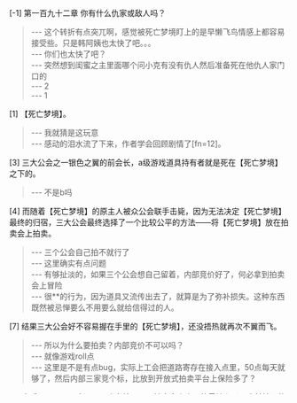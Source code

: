 
[-1] 第一百九十二章 你有什么仇家或敌人吗？
>--- 这个转折有点突兀啊，感觉被死亡梦境盯上的是早懒飞鸟情感上都容易接受些。只是韩阿姨也太快了吧。。。<br>
>--- 你们也太快了吧？<br>
>--- 突然想到闺蜜之主里面哪个问小克有没有仇人然后准备死在他仇人家门口的<br>
>--- 2<br>
>--- 1<br>

[1] 【死亡梦境】。
>--- 我就猜是这玩意<br>
>--- 感动的泪水流了下来，作者学会回顾剧情了[fn=12]。<br>

[3] 三大公会之一银色之翼的前会长，a级游戏道具持有者就是死在【死亡梦境】之下的。
>--- 不是b吗<br>

[4] 而随着【死亡梦境】的原主人被众公会联手击毙，因为无法决定【死亡梦境】最终的归宿，三大公会最终选择了一个比较公平的方法——将【死亡梦境】放在拍卖会上拍卖。
>--- 三个公会自己拍不就行了<br>
>--- 这里确实有点问题<br>
>--- 有够扯淡的，如果三个公会想自己留着，内部竞价好了，何必拿到拍卖会上冒险<br>
>--- 很**的行为，因为道具又流传出去了，就算是为了弥补损失。这种东西既然被忌惮要么不用要么就给信得过的人。<br>

[7] 结果三大公会好不容易握在手里的【死亡梦境】，还没捂热就再次不翼而飞。
>--- 所以为什么要拍卖？内部竞价不可以吗？<br>
>--- 就像游戏roll点<br>
>--- 这里是不是有点bug，实际上工会把道路寄存在接入点里，50点每天就够了，然后内部三家竞个标，比放到开放式拍卖平台上保险多了？<br>

[8] 之后几个月，玩家圈里一直在搜寻那个拍卖会上出现的墨镜和【死亡梦境】的下落。然而这二者就像是人家蒸发了一样。
>--- 人间蒸发<br>

[10] 而且这一次的遇害者更多，只不过不再局限于玩家群体，反而大部分都是普通人。
>--- 如果！注意是如果是我有能力的话，我会把那个女的找出来鲨掉，我虽然不是圣母，但是这种散播给普通人的行为已经威胁到我周围的亲戚或者我在乎的人了，从一个圈子里带到另一个圈子里就像是物种入侵，造成的破坏是灾难性的，而且是无规则破坏。<br>

[11] 同时遇害者遍布全国各地，彼此之间几乎没有任何联系，论坛上每天都有不少帖子在跟进这件事情。
>--- 那掌控死亡之梦的肯定是中国人了<br>

[12] 好消息是随着三大公会的调查，“凶手”被陆续找到，坏消息是大家发现这些“凶手”都是普通人，他们手中的【死亡梦境】是在一个叫做无风险杀人愿望的网店里买到的。
>--- 跟那墙差不多的设定吧，杀人越多吸收负面情绪恢复自己<br>
>--- 哈哈邪道设定<br>

[17] 其中大家最关心的两个问题有三个，一是那个名叫无风险杀人愿望的网店背后的主人究竟是谁，还有一个是为什么现在会有这么多一次性的【死亡梦境】出现，无风险杀人愿望网店是怎么做到的？而第三个问题，也是绝大多数玩家最关心的问题。
>--- 国家不管？<br>
>--- 这章有水了一般的字数<br>
>--- 看拍卖会剧情，有道具或者能力能复制道具，复制的道具可能有时限或者次数限制。<br>
>--- 几个？<br>
>--- 多写了两个<br>
>--- 这数学到底是谁教的啊<br>
>--- 那不成了！有骇客技能找ip，然后拿东西毕业<br>
>--- 最关心的两个问题有三个……[fn=11]<br>

[20] 而现在【死亡梦境】有泛滥的趋势，虽然无风险杀人愿望网站已经消失，但是谁也不知道它之前究竟卖出去了多少份【死亡梦境】，有多少已经使用，又剩下多少，也不知道它是否还会再出现，自然也就没法保证自己不会在日后中招。
>--- 所以这个女的最后千万不要是跟主角是朋友，如果是我，哪怕交情再好，没有合适的理由，把道具散播出去的行为已经威胁到这世界上的所有人了，我在乎的人虽然对比世界上所有人来说微不足道，但是散播出去的基数大了，总归有概率碰到不讲道理的疯子，所以散播出去的罪魁祸首遇见了绝对要碎尸万段<br>
>--- 日后中招[fn=18]<br>

[23] 【死亡梦境】的本体是一根黑色的羽毛，将羽毛和写有目标姓名的纸条点燃得到灰烬，之后再将灰烬投入水中就算完成了第一部分的准备工作，随后要做的就是让目标看到之前韩璐收到的那张照片。
>--- 噩梦神？<br>
>--- 最主要是，这个世界上是有重名的...<br>
>--- 一根羽毛？点燃？这句话的描述是羽毛也烧成灰了还是羽毛没事啊？<br>

[27] “是，你可以这么理解，其实想印证这一点倒并不是太困难。”张恒知道单凭这么说想让韩璐意识到问题的严重性恐怕不太现实，于是直接道，“你有什么仇家或是敌人吗？”
>--- 这么大公司老总不能问问警察局了解一下最近飙升的睡梦死亡事件<br>
>--- 第一件事不是应该追踪发短信的号码吗？<br>

[30] “那让我们缩小一下范围，恨你恨到想要杀了你的人呢？”
>--- 没这么复杂吧，看看短信谁发的不就行了<br>

[34] “后来发生了什么？”张恒问道。
>--- 后来读者们一直没合眼 直到猝死在了屏幕前 小呆昭也没找出解决办法<br>
>--- 后来月票和推荐票一起在死亡梦境里被撕了[fn=31]<br>
>--- 我也想知道后来发生了什么<br>
>--- 还是多想看跟韩璐开车的。可能是隔壁那个si系统类似文较多的缘故。<br>
>--- 好扣子<br>
>--- 给作者发一击死亡梦境，这样在解决方法找出来之前，就可以一直更新啦[fn=58]<br>
>--- 这章也忒水了吧，水过头了啊，求个大禹<br>
>--- 才投了月票你就断章，我看你是要女装<br>
>--- 被嘲笑太过短小以致怀恨在心🐶🐶🐶<br>
>--- 这个样子读者没办法合眼啊，不好交代啊[fn=22]<br>
>--- 有没有人去物理催更<br>
>--- 感觉这章太水<br>
